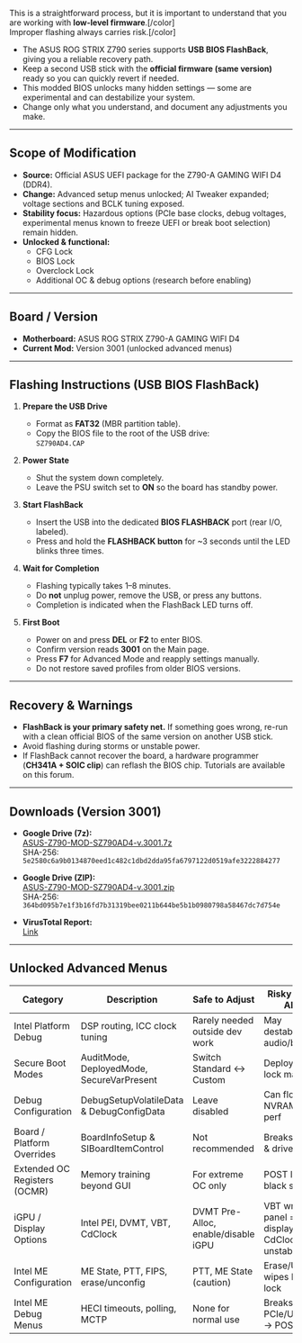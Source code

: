 This is a straightforward process, but it is important to understand that you are working with **low-level firmware**.[/color]  
Improper flashing always carries risk.[/color]  


* The ASUS ROG STRIX Z790 series supports **USB BIOS FlashBack**, giving you a reliable recovery path.  
* Keep a second USB stick with the **official firmware (same version)** ready so you can quickly revert if needed.  
* This modded BIOS unlocks many hidden settings — some are experimental and can destabilize your system.  
* Change only what you understand, and document any adjustments you make.  

---

## Scope of Modification
- **Source:** Official ASUS UEFI package for the Z790-A GAMING WIFI D4 (DDR4).  
- **Change:** Advanced setup menus unlocked; AI Tweaker expanded; voltage sections and BCLK tuning exposed.  
- **Stability focus:** Hazardous options (PCIe base clocks, debug voltages, experimental menus known to freeze UEFI or break boot selection) remain hidden.  
- **Unlocked & functional:**  
  - CFG Lock  
  - BIOS Lock  
  - Overclock Lock  
  - Additional OC & debug options (research before enabling)  

---

## Board / Version
- **Motherboard:** ASUS ROG STRIX Z790-A GAMING WIFI D4  
- **Current Mod:** Version 3001 (unlocked advanced menus)  

---

## Flashing Instructions (USB BIOS FlashBack)
1. **Prepare the USB Drive**  
   - Format as **FAT32** (MBR partition table).  
   - Copy the BIOS file to the root of the USB drive:  
     `SZ790AD4.CAP`  

2. **Power State**  
   - Shut the system down completely.  
   - Leave the PSU switch set to **ON** so the board has standby power.  

3. **Start FlashBack**  
   - Insert the USB into the dedicated **BIOS FLASHBACK** port (rear I/O, labeled).  
   - Press and hold the **FLASHBACK button** for ~3 seconds until the LED blinks three times.  

4. **Wait for Completion**  
   - Flashing typically takes 1–8 minutes.  
   - Do **not** unplug power, remove the USB, or press any buttons.  
   - Completion is indicated when the FlashBack LED turns off.  

5. **First Boot**  
   - Power on and press **DEL** or **F2** to enter BIOS.  
   - Confirm version reads **3001** on the Main page.  
   - Press **F7** for Advanced Mode and reapply settings manually.  
   - Do not restore saved profiles from older BIOS versions.  

---

## Recovery & Warnings
- **FlashBack is your primary safety net.** If something goes wrong, re-run with a clean official BIOS of the same version on another USB stick.  
- Avoid flashing during storms or unstable power.  
- If FlashBack cannot recover the board, a hardware programmer (**CH341A + SOIC clip**) can reflash the BIOS chip. Tutorials are available on this forum.  

---

## Downloads (Version 3001)
- **Google Drive (7z):**  
  [ASUS-Z790-MOD-SZ790AD4-v.3001.7z](https://drive.google.com/file/d/1J9ouznNMKamQJ349FlTuUjKXuglQTLcT/view?usp=sharing)  
  SHA-256: `5e2580c6a9b0134870eed1c482c1dbd2dda95fa6797122d0519afe3222884277`  

- **Google Drive (ZIP):**  
  [ASUS-Z790-MOD-SZ790AD4-v.3001.zip](https://drive.google.com/file/d/1XGDSGi-zCav_Ib8sICg9wnf6Dy2VYS7k/view?usp=sharing)  
  SHA-256: `364bd095b7e1f3b16fd7b31319bee0211b644be5b1b0980798a58467dc7d754e`  

- **VirusTotal Report:**  
  [Link](https://www.virustotal.com/gui/file/d194e738fad73853b766ab571e24b49b0374c80399b1440f3066df48ee2060d5)


---

## Unlocked Advanced Menus

| Category | Description | Safe to Adjust | Risky / Leave Alone |
|----------|-------------|----------------|----------------------|
| Intel Platform Debug | DSP routing, ICC clock tuning | Rarely needed outside dev work | May destabilize audio/bus |
| Secure Boot Modes | AuditMode, DeployedMode, SecureVarPresent | Switch Standard ↔ Custom | Deployed/FIPS lock may brick |
| Debug Configuration | DebugSetupVolatileData & DebugConfigData | Leave disabled | Can flood NVRAM, hurt perf |
| Board / Platform Overrides | BoardInfoSetup & SIBoardItemControl | Not recommended | Breaks updates & drivers |
| Extended OC Registers (OCMR) | Memory training beyond GUI | For extreme OC only | POST loops / black screens |
| iGPU / Display Options | Intel PEI, DVMT, VBT, CdClock | DVMT Pre-Alloc, enable/disable iGPU | VBT wrong panel = no display; CdClock unstable |
| Intel ME Configuration | ME State, PTT, FIPS, erase/unconfig | PTT, ME State (caution) | Erase/Unconfig wipes ME; FIPS lock |
| Intel ME Debug Menus | HECI timeouts, polling, MCTP | None for normal use | Breaks PCIe/USB/ME → POST fail |

